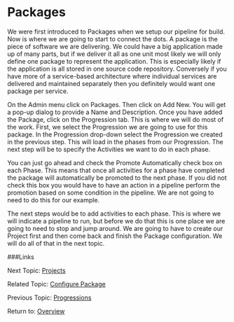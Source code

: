 Packages
========

We were first introduced to Packages when we setup our pipeline for build.
Now is where we are going to start to connect the dots.  A package is the piece
of software we are delivering.  We could have a big application made up of many
parts, but if we deliver it all as one unit most likely we will only define one
package to represent the application.  This is especially likely if the
application is all stored in one source code repository.  Conversely if you
have more of a service-based architecture where individual services are
delivered and maintained separately then you definitely would want one package
per service.

On the Admin menu click on Packages.  Then click on Add New.  You will get a
pop-up dialog to provide a Name and Description.  Once you have added the
Package, click on the Progression tab.  This is where we will do most of the
work.  First, we select the Progression we are going to use for this package.
In the Progression drop-down select the Progression we created in the previous
step.  This will load in the phases from our Progression.  The next step will
be to specify the Activities we want to do in each phase.

You can just go ahead and check the Promote Automatically check box on each
Phase.  This means that once all activities for a phase have completed the
package will automatically be promoted to the next phase.  If you did not check
this box you would have to have an action in a pipeline perform the promotion
based on some condition in the pipeline.  We are not going to need to do this
for our example.

The next steps would be to add activities to each phase.  This is where we will
indicate a pipeline to run, but before we do that this is one place we are
going to need to stop and jump around.  We are going to have to create our
Project first and then come back and finish the Package configuration. We will
do all of that in the next topic.


###Links

Next Topic: [Projects](PROJECTS.md "Projects")

Related Topic: [Configure Package](PROJECT-PACKAGE.md "Configure Package")

Previous Topic: [Progressions](PROGRESSIONS.md "Progressions")

Return to: [Overview](../README.md "Overview")


